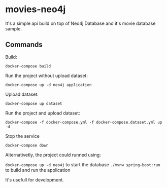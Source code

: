 # movies-neo4j

It's a simple api build on top of Neo4j Database and it's movie database sample. 

## Commands

Build:

```docker-compose build```

Run the project without upload dataset:

```docker-compose up -d neo4j application```

Upload dataset:

```docker-compose up dataset```

Run the project and upload dataset:

```docker-compose -f docker-compose.yml -f docker-compose.dataset.yml up -d```

Stop the service

```docker-compose down```

Alternativetly, the project could runned using:

```docker-compose up -d neo4j``` to start the database
```./mvnw spring-boot:run``` to build and run the application

It's usefull for development.